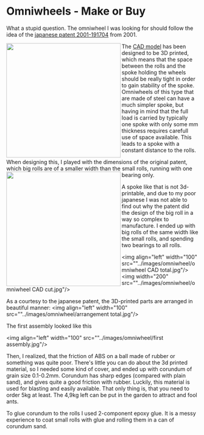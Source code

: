 # Omniwheels - Make or Buy

What a stupid question. The omniwheel I was looking for should follow the idea of the [japanese patent 2001-191704](https://astamuse.com/ja/published/JP/No/2001191704) from 2001.

<img align="left" width="300px" src="../images/omniwheel/japanese patent.jpg" >

The [CAD model](https://github.com/jochenalt/Ondine/blob/master/CAD/OmniWheel.iam) has been designed to be 3D printed, which means that the space between the rolls and the spoke holding the wheels should be really tight in order to gain stability of the spoke. Omniwheels of this type that are made of steel can have a much simpler spoke, but having in mind that the full load is carried by typically one spoke with only some mm thickness requires carefull use of space available. This leads to a spoke with a constant distance to the rolls. 

When designing this, I played with the dimensions of the original patent, which big rolls are of a smaller width than the small rolls, running with one bearing only. 
<img align="left" width="300px" src="../images/omniwheel/japanese patent big roll.png" >

A spoke like that is not 3d-printable, and due to my poor japanese I was not able to find out why the patent did the design of the big roll in a way so complex to manufacture.
I ended up with big rolls of the same width like the small rolls, and spending two bearings to all rolls.

<img align="left" width="100" src=""../images/omniwheel/omniwheel CAD total.jpg"/>
<img width="200" src=""../images/omniwheel/omniwheel CAD cut.jpg"/>

As a courtesy to the japanese patent, the 3D-printed parts are arranged in beautiful manner:
 <img align="left" width="100" src=""../images/omniwheel/arrangement total.jpg"/>


The first assembly looked like this

<img align="left" width="100" src=""../images/omniwheel/first assembly.jpg"/>

Then, I realized, that the friction of ABS on a ball made of rubber or something was quite poor. There's little you can do about the 3d printed material, so I needed some kind of cover, and ended up with corundum of grain size 0.1-0.2mm. Corundum has sharp edges (compared with plain sand), and gives quite a good friction with rubber. Luckily, this material is used for blasting and easily available. That only thing is, that you need to order 5kg at least. The 4,9kg left can be put in the garden to attract and fool ants.

To glue corundum to the rolls I used 2-component epoxy glue. It is  a messy experience to coat small rolls with glue and rolling them in a can of corundum sand.
